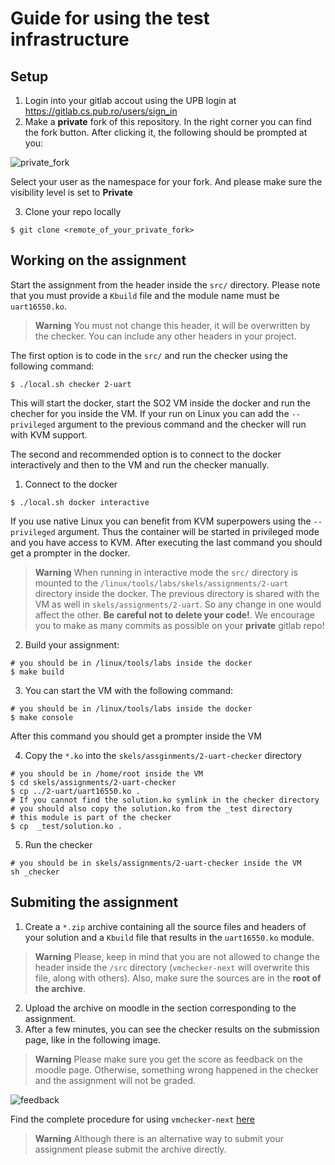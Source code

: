 # Guide for using the test infrastructure

## Setup
1. Login into your gitlab accout using the UPB login at https://gitlab.cs.pub.ro/users/sign_in
2. Make a **private** fork of this repository.
In the right corner you can find the fork button.
After clicking it, the following should be prompted at you:

![private_fork](./img/private_fork.png)

Select your user as the namespace for your fork.
And please make sure the visibility level is set to **Private**

3. Clone your repo locally
```
$ git clone <remote_of_your_private_fork>
```

## Working on the assignment
Start the assignment from the header inside the `src/` directory.
Please note that you must provide a `Kbuild` file and the module name must be `uart16550.ko`.
> **Warning**
> You must not change this header, it will be overwritten by the checker. 
> You can include any other headers in your project.

The first option is to code in the `src/` and run the checker using the following command:
```
$ ./local.sh checker 2-uart
```
This will start the docker, start the SO2 VM inside the docker and run the checher for you inside the VM.
If your run on Linux you can add the `--privileged` argument to the previous command and the checker will run with KVM support.

The second and recommended option is to connect to the docker interactively and then to the VM and run the checker manually.
1. Connect to the docker
```
$ ./local.sh docker interactive
```
If you use native Linux you can benefit from KVM superpowers using the `--privileged` argument.
Thus the container will be started in privileged mode and you have access to KVM.
After executing the last command you should get a prompter in the docker.

> **Warning**
> When running in interactive mode the `src/` directory is mounted to the `/linux/tools/labs/skels/assignments/2-uart` directory inside the docker.
> The previous directory is shared with the VM as well in `skels/assignments/2-uart`.
> So any change in one  would affect the other.
> **Be careful not to delete your code!**.
> We encourage you to make as many commits as possible on your **private** gitlab repo!

2. Build your assignment:
```
# you should be in /linux/tools/labs inside the docker
$ make build
```

3. You can start the VM with the following command:
```
# you should be in /linux/tools/labs inside the docker
$ make console
```
After this command you should get a prompter inside the VM

4. Copy the `*.ko` into the `skels/assginments/2-uart-checker` directory
```
# you should be in /home/root inside the VM
$ cd skels/assignments/2-uart-checker
$ cp ../2-uart/uart16550.ko .
# If you cannot find the solution.ko symlink in the checker directory
# you should also copy the solution.ko from the _test directory
# this module is part of the checker
$ cp  _test/solution.ko .
```

5. Run the checker
```
# you should be in skels/assignments/2-uart-checker inside the VM
sh _checker
```

## Submiting the assignment
1. Create a `*.zip` archive containing all the source files and headers of your solution and a `Kbuild` file that results in the `uart16550.ko` module.
> **Warning**
> Please, keep in mind that you are not allowed to change the header inside the `/src` directory (`vmchecker-next` will overwrite this file, along with others).
> Also, make sure the sources are in the **root of the archive**.
2. Upload the archive on moodle in the section corresponding to the assignment.
3. After a few minutes, you can see the checker results on the submission page, like in the following image.
> **Warning**
> Please make sure you get the score as feedback on the moodle page. Otherwise, something wrong happened in the checker and the assignment will not be graded.

![feedback](./img/feedback.png)

Find the complete procedure for using `vmchecker-next` [here](https://github.com/systems-cs-pub-ro/vmchecker-next/wiki/Student-Handbook)

> **Warning**
> Although there is an alternative way to submit your assignment please submit the archive directly.
